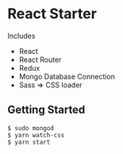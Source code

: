 # React Starter
Includes
- React
- React Router
- Redux 
- Mongo Database Connection 
- Sass => CSS loader


## Getting Started
```
$ sudo mongod
$ yarn watch-css
$ yarn start
```